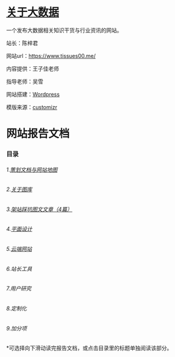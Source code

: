 # [关于大数据](https://www.tissues00.me/)

一个发布大数据相关知识干货与行业资讯的网站。

站长：陈梓君

网站url：https://www.tissues00.me/

内容提供：王子佳老师

指导老师：吴雪

网站搭建：[Wordpress](hhttps://codex.wordpress.org/zh-cn:Main_Page)

模版来源：[customizr](https://presscustomizr.com/customizr/)

# 网站报告文档

### 目录
###### 1.[策划文档与网站地图](https://github.com/tissues00/tissues00.me/blob/master/%E7%AD%96%E5%88%92%E6%96%87%E6%A1%A3%E4%B8%8E%E7%BD%91%E7%AB%99%E5%9C%B0%E5%9B%BE.md)
###### 2.[关于图库](https://github.com/tissues00/tissues00.me/blob/master/%E5%85%B3%E4%BA%8E%E5%9B%BE%E5%BA%93.md)
###### 3.[架站踩坑图文文章（4篇）](https://github.com/tissues00/tissues00.me/blob/master/%E6%9E%B6%E7%AB%99%E8%B8%A9%E5%9D%91%E5%9B%BE%E6%96%87%E6%96%87%E7%AB%A0%EF%BC%884%E7%AF%87%EF%BC%89.md)
###### 4.[平面设计](https://github.com/tissues00/tissues00.me/blob/master/%E5%B9%B3%E9%9D%A2%E8%AE%BE%E8%AE%A1.md)
###### 5.[云端网站](https://github.com/tissues00/tissues00.me/blob/master/%E4%BA%91%E7%AB%AF%E7%BD%91%E7%AB%99.md)
###### 6.站长工具
###### 7.用户研究
###### 8.定制化
###### 9.加分项

*可选择向下滑动读完报告文档，或点击目录里的标题单独阅读该部分。
